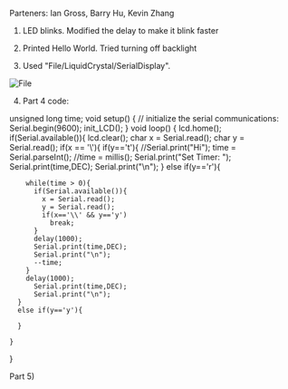 Parteners: Ian Gross, Barry Hu, Kevin Zhang


1) LED blinks. Modified the delay to make it blink faster

2) Printed Hello World. Tried turning off backlight

3) Used "File/LiquidCrystal/SerialDisplay".

![File](https://scontent.xx.fbcdn.net/hphotos-xap1/v/t34.0-12/12233434_1037378216282450_799164861_n.jpg?oh=44e1c0e7d3bccb4de97c7a9016172007&oe=5648FD2A)

4) Part 4 code:

unsigned long time;
void setup() { 
  // initialize the serial communications:
  Serial.begin(9600);
  init_LCD();
}
void loop() {
  lcd.home();
  if(Serial.available()){
    lcd.clear();
    char x = Serial.read();
    char y = Serial.read();
    if(x == '\\'){
      if(y=='t'){
        //Serial.print("Hi");
      time = Serial.parseInt();
      //time = millis();
      Serial.print("Set Timer: ");
      Serial.print(time,DEC);
      Serial.print("\n");
      }
      else if(y=='r'){
        
        while(time > 0){
          if(Serial.available()){
            x = Serial.read();
            y = Serial.read();
            if(x=='\\' && y=='y')
              break;
          }
          delay(1000);
          Serial.print(time,DEC);
          Serial.print("\n");
          --time;
        }
        delay(1000);
          Serial.print(time,DEC);
          Serial.print("\n");
      }
      else if(y=='y'){
        
      }
      
    }
    
    
  }
  
  
  
  
Part 5)

